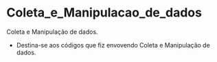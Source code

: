 # Coleta_e_Manipulacao_de_dados
Coleta e Manipulação de dados.


* Destina-se aos códigos que fiz envovendo Coleta e Manipulação de dados.
